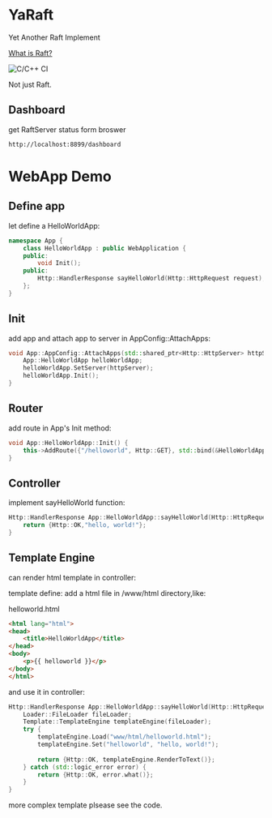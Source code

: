 # YaRaft
Yet Another Raft Implement

[What is Raft?](https://raft.github.io/)

![C/C++ CI](https://github.com/nerososft/YaRaft/workflows/C/C++%20CI/badge.svg)

Not just Raft.

## Dashboard
get RaftServer status form broswer
```
http://localhost:8899/dashboard
```

# WebApp Demo
## Define app
let define a HelloWorldApp:
```c++
namespace App {
    class HelloWorldApp : public WebApplication {
    public:
        void Init();
    public:
        Http::HandlerResponse sayHelloWorld(Http::HttpRequest request);
    };
}
```

## Init
add app and attach app to server in AppConfig::AttachApps:
```c++
void App::AppConfig::AttachApps(std::shared_ptr<Http::HttpServer> httpServer) {
    App::HelloWorldApp helloWorldApp;
    helloWorldApp.SetServer(httpServer);
    helloWorldApp.Init();
}
```

## Router
add route in App's Init method:
```c++
void App::HelloWorldApp::Init() {
    this->AddRoute({"/helloworld", Http::GET}, std::bind(&HelloWorldApp::sayHelloWorld, this, std::placeholders::_1));
}
```

## Controller
implement sayHelloWorld function:
```c++
Http::HandlerResponse App::HelloWorldApp::sayHelloWorld(Http::HttpRequest request) {
    return {Http::OK,"hello, world!"};
}
```

## Template Engine
can render html template in controller:

template define: add a html file in /www/html directory,like:

helloworld.html
```html
<html lang="html">
<head>
    <title>HelloWorldApp</title>
</head>
<body>
    <p>{{ helloworld }}</p>
</body>
</html>
```
and use it in controller:
```c++
Http::HandlerResponse App::HelloWorldApp::sayHelloWorld(Http::HttpRequest request) {
    Loader::FileLoader fileLoader;
    Template::TemplateEngine templateEngine(fileLoader);
    try {
        templateEngine.Load("www/html/helloworld.html");
        templateEngine.Set("helloworld", "hello, world!");
     
        return {Http::OK, templateEngine.RenderToText()};
    } catch (std::logic_error error) {
        return {Http::OK, error.what()};
    }
}
```
more complex template plsease see the code.
